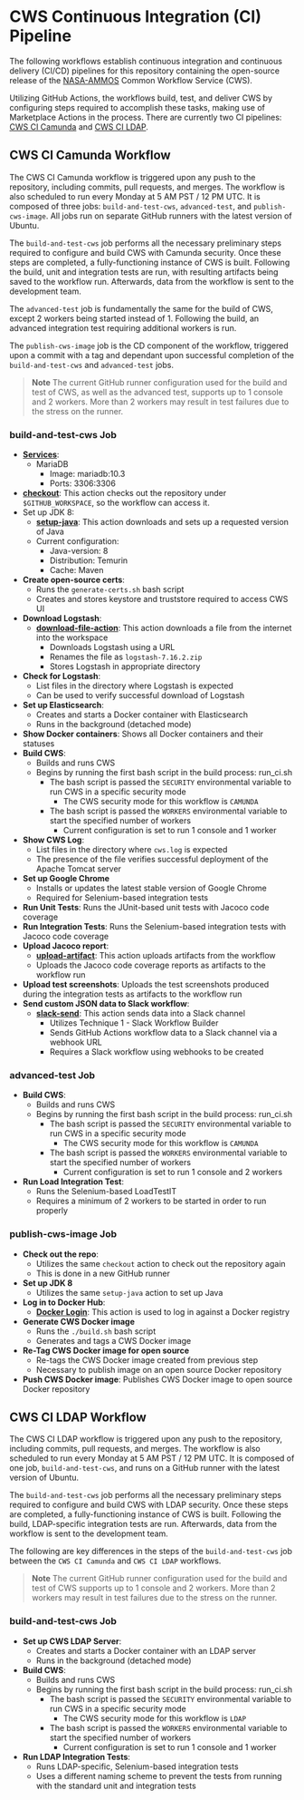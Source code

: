 # CWS Continuous Integration (CI) Pipeline

The following workflows establish continuous integration and continuous delivery (CI/CD) pipelines for this repository containing the open-source release of the [NASA-AMMOS](https://ammos.nasa.gov/) Common Workflow Service (CWS).

Utilizing GitHub Actions, the workflows build, test, and deliver CWS by configuring steps required to accomplish these tasks, making use of Marketplace Actions in the process. There are currently two CI pipelines: [CWS CI Camunda](https://github.com/NASA-AMMOS/common-workflow-service/actions/workflows/maven.yml) and [CWS CI LDAP](https://github.com/NASA-AMMOS/common-workflow-service/actions/workflows/ldap.yml).

## CWS CI Camunda Workflow

The CWS CI Camunda workflow is triggered upon any push to the repository, including commits, pull requests, and merges. The workflow is also scheduled to run every Monday at 5 AM PST / 12 PM UTC. It is composed of three jobs: `build-and-test-cws`, `advanced-test`, and `publish-cws-image`. All jobs run on separate GitHub runners with the latest version of Ubuntu.

The `build-and-test-cws` job performs all the necessary preliminary steps required to configure and build CWS with Camunda security. Once these steps are completed, a fully-functioning instance of CWS is built. Following the build, unit and integration tests are run, with resulting artifacts being saved to the workflow run. Afterwards, data from the workflow is sent to the development team.

The `advanced-test` job is fundamentally the same for the build of CWS, except 2 workers being started instead of 1. Following the build, an advanced integration test requiring additional workers is run.

The `publish-cws-image` job is the CD component of the workflow, triggered upon a commit with a tag and dependant upon successful completion of the `build-and-test-cws` and `advanced-test` jobs.

> **Note**
> The current GitHub runner configuration used for the build and test of CWS, as well as the advanced test, supports up to 1 console and 2 workers.
> More than 2 workers may result in test failures due to the stress on the runner.

### build-and-test-cws Job

- [**Services**](https://docs.github.com/en/actions/using-containerized-services/about-service-containers):
  - MariaDB
    - Image: mariadb:10.3
    - Ports: 3306:3306
- [**checkout**](https://github.com/marketplace/actions/checkout): This action checks out the repository under `$GITHUB_WORKSPACE`, so the workflow can access it.
- Set up JDK 8:
  - [**setup-java**](https://github.com/marketplace/actions/setup-java-jdk): This action downloads and sets up a requested version of Java
  - Current configuration:
      - Java-version: 8
      - Distribution: Temurin
      - Cache: Maven
- **Create open-source certs**:
    - Runs the `generate-certs.sh` bash script
    - Creates and stores keystore and truststore required to access CWS UI
- **Download Logstash**:
  - [**download-file-action**](https://github.com/marketplace/actions/download-file-to-workspace): This action downloads a file from the internet into the workspace
    - Downloads Logstash using a URL
    - Renames the file as `logstash-7.16.2.zip`
    - Stores Logstash in appropriate directory
- **Check for Logstash**:
  - List files in the directory where Logstash is expected
  - Can be used to verify successful download of Logstash
- **Set up Elasticsearch**:
  - Creates and starts a Docker container with Elasticsearch
  - Runs in the background (detached mode)
- **Show Docker containers**: Shows all Docker containers and their statuses
- **Build CWS**:
  - Builds and runs CWS
  - Begins by running the first bash script in the build process: run_ci.sh
    - The bash script is passed the `SECURITY` environmental variable to run CWS in a specific security mode
      - The CWS security mode for this workflow is `CAMUNDA`
    - The bash script is passed the `WORKERS` environmental variable to start the specified number of workers
      - Current configuration is set to run 1 console and 1 worker
- **Show CWS Log**:
  - List files in the directory where `cws.log` is expected
  - The presence of the file verifies successful deployment of the Apache Tomcat server
- **Set up Google Chrome**
  - Installs or updates the latest stable version of Google Chrome
  - Required for Selenium-based integration tests
- **Run Unit Tests**: Runs the JUnit-based unit tests with Jacoco code coverage
- **Run Integration Tests**: Runs the Selenium-based integration tests with Jacoco code coverage
- **Upload Jacoco report**:
  - [**upload-artifact**](https://github.com/marketplace/actions/upload-a-build-artifact): This action uploads artifacts from the workflow
  - Uploads the Jacoco code coverage reports as artifacts to the workflow run
- **Upload test screenshots**: Uploads the test screenshots produced during the integration tests as artifacts to the workflow run
- **Send custom JSON data to Slack workflow**:
  - [**slack-send**](https://github.com/marketplace/actions/slack-send): This action sends data into a Slack channel
    - Utilizes Technique 1 - Slack Workflow Builder
    - Sends GitHub Actions workflow data to a Slack channel via a webhook URL
    - Requires a Slack workflow using webhooks to be created

### advanced-test Job
- **Build CWS**:
  - Builds and runs CWS
  - Begins by running the first bash script in the build process: run_ci.sh
    - The bash script is passed the `SECURITY` environmental variable to run CWS in a specific security mode
      - The CWS security mode for this workflow is `CAMUNDA`
    - The bash script is passed the `WORKERS` environmental variable to start the specified number of workers
      - Current configuration is set to run 1 console and 2 workers
- **Run Load Integration Test**:
  - Runs the Selenium-based LoadTestIT
  - Requires a minimum of 2 workers to be started in order to run properly

### publish-cws-image Job
- **Check out the repo**:
  - Utilizes the same `checkout` action to check out the repository again
  - This is done in a new GitHub runner
- **Set up JDK 8**
  - Utilizes the same `setup-java` action to set up Java
- **Log in to Docker Hub**:
  - [**Docker Login**](https://github.com/marketplace/actions/docker-login): This action is used to log in against a Docker registry
- **Generate CWS Docker image**
  - Runs the `./build.sh` bash script
  - Generates and tags a CWS Docker image
- **Re-Tag CWS Docker image for open source**
  - Re-tags the CWS Docker image created from previous step
  - Necessary to publish image on an open source Docker repository
- **Push CWS Docker image**: Publishes CWS Docker image to open source Docker repository

## CWS CI LDAP Workflow

The CWS CI LDAP workflow is triggered upon any push to the repository, including commits, pull requests, and merges. The workflow is also scheduled to run every Monday at 5 AM PST / 12 PM UTC. It is composed of one job, `build-and-test-cws`, and runs on a GitHub runner with the latest version of Ubuntu.

The `build-and-test-cws` job performs all the necessary preliminary steps required to configure and build CWS with LDAP security. Once these steps are completed, a fully-functioning instance of CWS is built. Following the build, LDAP-specific integration tests are run. Afterwards, data from the workflow is sent to the development team.

The following are key differences in the steps of the `build-and-test-cws` job between the `CWS CI Camunda` and `CWS CI LDAP` workflows.

> **Note**
> The current GitHub runner configuration used for the build and test of CWS supports up to 1 console and 2 workers.
> More than 2 workers may result in test failures due to the stress on the runner.

### build-and-test-cws Job
- **Set up CWS LDAP Server**:
  - Creates and starts a Docker container with an LDAP server
  - Runs in the background (detached mode)
- **Build CWS**:
  - Builds and runs CWS
  - Begins by running the first bash script in the build process: run_ci.sh
    - The bash script is passed the `SECURITY` environmental variable to run CWS in a specific security mode
      - The CWS security mode for this workflow is `LDAP`
    - The bash script is passed the `WORKERS` environmental variable to start the specified number of workers
      - Current configuration is set to run 1 console and 1 worker
- **Run LDAP Integration Tests**:
  - Runs LDAP-specific, Selenium-based integration tests
  - Uses a different naming scheme to prevent the tests from running with the standard unit and integration tests
